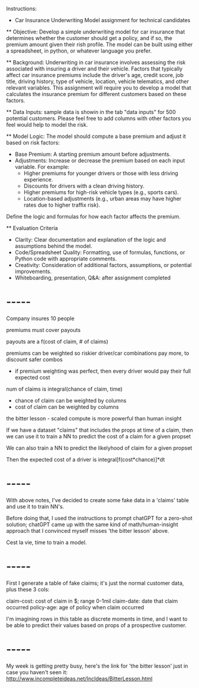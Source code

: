 Instructions:

* Car Insurance Underwriting Model assignment for technical candidates

** Objective: Develop a simple underwriting model for car insurance that determines whether the customer should get a policy, and if so, the premium amount given their rish profile.  The model can be built using either a spreadsheet, in python, or whatever language you prefer.

** Background: Underwriting in car insurance involves assessing the risk associated with insuring a driver and their vehicle.  Factors that typically affect car insurance premiums include the driver's age, credit score, job title, driving history, type of vehicle, location, vehicle telematics, and other relevant variables.  This assignment will require you to develop a model that calculates the insurance premium for different customers based on these factors.

** Data Inputs: sample data is showin in the tab "data inputs" for 500 potential customers.  Please feel free to add columns with other factors you feel would help to model the risk.

** Model Logic: The model should compute a base premium and adjust it based on risk factors:

- Base Premium: A starting premium amount before adjustments.
- Adjustments: Increase or decrease the premium based on each input variable.  For example:
    - Higher premiums for younger drivers or those with less driving experience.
    - Discounts for drivers with a clean driving history.
    - Higher premiums for high-risk vehicle types (e.g., sports cars).
    - Location-based adjustments (e.g., urban areas may have higher rates due to higher traffix risk).

Define the logic and formulas for how each factor affects the premium.

** Evaluation Criteria

- Clarity: Clear documentation and explanation of the logic and assumptions behind the model.
- Code/Spreadsheet Quality: Formatting, use of formulas, functions, or Python code with appropriate comments.
- Creativity: Consideration of additional factors, assumptions, or potential improvements.
- Whiteboarding, presentation, Q&A: after assignment completed



# -----

Company insures 10 people

premiums must cover payouts

payouts are a f(cost of claim, # of claims)

premiums can be weighted so riskier driver/car combinations pay more, to discount safer combos
- if premium weighting was perfect, then every driver would pay their full expected cost


num of claims is integral(chance of claim, time)
- chance of claim can be weighted by columns
- cost of claim can be weighted by columns

the bitter lesson - scaled compute is more powerful than human insight

If we have a dataset "claims" that includes the props at time of a claim, then we can use it to train a NN to predict the cost of a claim for a given propset

We can also train a NN to predict the likelyhood of claim for a given propset

Then the expected cost of a driver is integral[f(cost*chance)]*dt


# -----

With above notes, I've decided to create some fake data in a 'claims' table and use it to train NN's.

Before doing that, I used the instructions to prompt chatGPT for a zero-shot solution; chatGPT came up with the same kind of math/human-insight approach that I convinced myself misses 'the bitter lesson' above.

Cest la vie, time to train a model.


# -----

First I generate a table of fake claims; it's just the normal customer data, plus these 3 cols:

claim-cost: cost of claim in $; range 0-1mil
claim-date: date that claim occurred
policy-age: age of policy when claim occurred

I'm imagining rows in this table as discrete moments in time, and I want to be able to predict their values based on props of a prospective customer.

# -----

My week is getting pretty busy, here's the link for 'the bitter lesson' just in case you haven't seen it: http://www.incompleteideas.net/IncIdeas/BitterLesson.html
